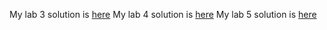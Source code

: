 My lab 3 solution is [here](https://github.com/Irina-syrnikova/js-assignments)
My lab 4 solution is [here](https://github.com/Irina-syrnikova/ipr2-2)
My lab 5 solution is [here](https://github.com/Irina-syrnikova/ipr-2-1)
